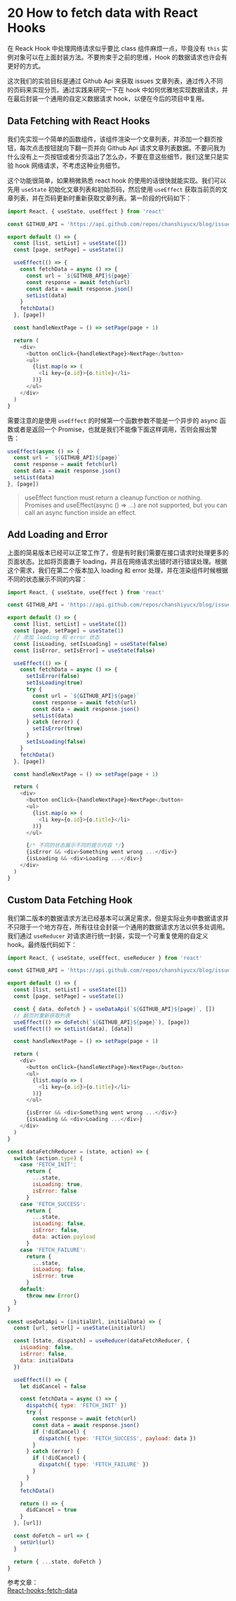 # 20 How to fetch data with React Hooks

在 Reack Hook 中处理网络请求似乎要比 class 组件麻烦一点，毕竟没有 `this` 实例对象可以在上面封装方法。不要拘束于之前的思维，Hook 的数据请求也许会有更好的方式。

这次我们的实验目标是通过 Github Api 来获取 issues 文章列表，通过传入不同的页码来实现分页。通过实践来研究一下在 hook 中如何优雅地实现数据请求，并在最后封装一个通用的自定义数据请求 hook，以便在今后的项目中复用。

## Data Fetching with React Hooks

我们先实现一个简单的函数组件，该组件渲染一个文章列表，并添加一个翻页按钮，每次点击按钮就向下翻一页并向 Github Api 请求文章列表数据。不要问我为什么没有上一页按钮或者分页溢出了怎么办，不要在意这些细节，我们这里只是实验 hook 网络请求，不考虑这种业务细节。

这个功能很简单，如果稍微熟悉 react hook 的使用的话很快就能实现。我们可以先用 `useState` 初始化文章列表和初始页码，然后使用 `useEffect` 获取当前页的文章列表，并在页码更新时重新获取文章列表。第一阶段的代码如下：

```javascript
import React, { useState, useEffect } from 'react'

const GITHUB_API = 'https://api.github.com/repos/chanshiyucx/blog/issues?per_page=10&page='

export default () => {
  const [list, setList] = useState([])
  const [page, setPage] = useState(1)

  useEffect(() => {
    const fetchData = async () => {
      const url = `${GITHUB_API}${page}`
      const response = await fetch(url)
      const data = await response.json()
      setList(data)
    }
    fetchData()
  }, [page])

  const handleNextPage = () => setPage(page + 1)

  return (
    <div>
      <button onClick={handleNextPage}>NextPage</button>
      <ul>
        {list.map(o => (
          <li key={o.id}>{o.title}</li>
        ))}
      </ul>
    </div>
  )
}
```

需要注意的是使用 `useEffect` 的时候第一个函数参数不能是一个异步的 async 函数或者是返回一个 Promise，也就是我们不能像下面这样调用，否则会报出警告：

```javascript
useEffect(async () => {
  const url = `${GITHUB_API}${page}`
  const response = await fetch(url)
  const data = await response.json()
  setList(data)
}, [page])
```

> useEffect function must return a cleanup function or nothing. Promises and useEffect\(async \(\) =&gt; …\) are not supported, but you can call an async function inside an effect.

## Add Loading and Error

上面的简易版本已经可以正常工作了，但是有时我们需要在接口请求时处理更多的页面状态。比如将页面置于 loading，并且在网络请求出错时进行错误处理。根据这个需求，我们在第二个版本加入 loading 和 error 处理，并在渲染组件时候根据不同的状态展示不同的内容：

```javascript
import React, { useState, useEffect } from 'react'

const GITHUB_API = 'https://api.github.com/repos/chanshiyucx/blog/issues?page=10&per_page='

export default () => {
  const [list, setList] = useState([])
  const [page, setPage] = useState(1)
  // 添加 loading 和 error 状态
  const [isLoading, setIsLoading] = useState(false)
  const [isError, setIsError] = useState(false)

  useEffect(() => {
    const fetchData = async () => {
      setIsError(false)
      setIsLoading(true)
      try {
        const url = `${GITHUB_API}${page}`
        const response = await fetch(url)
        const data = await response.json()
        setList(data)
      } catch (error) {
        setIsError(true)
      }
      setIsLoading(false)
    }
    fetchData()
  }, [page])

  const handleNextPage = () => setPage(page + 1)

  return (
    <div>
      <button onClick={handleNextPage}>NextPage</button>
      <ul>
        {list.map(o => (
          <li key={o.id}>{o.title}</li>
        ))}
      </ul>

      {/* 不同的状态展示不同的提示内容 */}
      {isError && <div>Something went wrong ...</div>}
      {isLoading && <div>Loading ...</div>}
    </div>
  )
}
```

## Custom Data Fetching Hook

我们第二版本的数据请求方法已经基本可以满足需求，但是实际业务中数据请求并不只限于一个地方存在，所有往往会封装一个通用的数据请求方法以供多处调用。我们通过 `useReducer` 对请求进行统一封装，实现一个可重复使用的自定义 hook。最终版代码如下：

```javascript
import React, { useState, useEffect, useReducer } from 'react'

const GITHUB_API = 'https://api.github.com/repos/chanshiyucx/blog/issues?page=10&per_page='

export default () => {
  const [list, setList] = useState([])
  const [page, setPage] = useState(1)

  const { data, doFetch } = useDataApi(`${GITHUB_API}${page}`, [])
  // 翻页时重新获取列表
  useEffect(() => doFetch(`${GITHUB_API}${page}`), [page])
  useEffect(() => setList(data), [data])

  const handleNextPage = () => setPage(page + 1)

  return (
    <div>
      <button onClick={handleNextPage}>NextPage</button>
      <ul>
        {list.map(o => (
          <li key={o.id}>{o.title}</li>
        ))}
      </ul>

      {isError && <div>Something went wrong ...</div>}
      {isLoading && <div>Loading ...</div>}
    </div>
  )
}

const dataFetchReducer = (state, action) => {
  switch (action.type) {
    case 'FETCH_INIT':
      return {
        ...state,
        isLoading: true,
        isError: false
      }
    case 'FETCH_SUCCESS':
      return {
        ...state,
        isLoading: false,
        isError: false,
        data: action.payload
      }
    case 'FETCH_FAILURE':
      return {
        ...state,
        isLoading: false,
        isError: true
      }
    default:
      throw new Error()
  }
}

const useDataApi = (initialUrl, initialData) => {
  const [url, setUrl] = useState(initialUrl)

  const [state, dispatch] = useReducer(dataFetchReducer, {
    isLoading: false,
    isError: false,
    data: initialData
  })

  useEffect(() => {
    let didCancel = false

    const fetchData = async () => {
      dispatch({ type: 'FETCH_INIT' })
      try {
        const response = await fetch(url)
        const data = await response.json()
        if (!didCancel) {
          dispatch({ type: 'FETCH_SUCCESS', payload: data })
        }
      } catch (error) {
        if (!didCancel) {
          dispatch({ type: 'FETCH_FAILURE' })
        }
      }
    }
    fetchData()

    return () => {
      didCancel = true
    }
  }, [url])

  const doFetch = url => {
    setUrl(url)
  }

  return { ...state, doFetch }
}
```

参考文章：  
[React-hooks-fetch-data](https://www.robinwieruch.de/react-hooks-fetch-data/)

